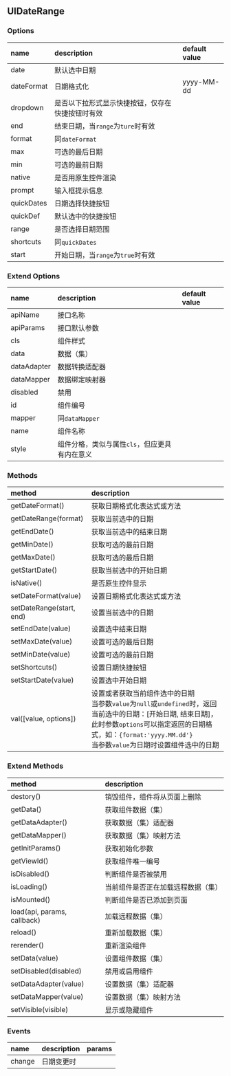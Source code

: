 ## UIDateRange

### Options
| name | description | default value |
| :--- | :--- | :--- |
| date | 默认选中日期 |
| dateFormat | 日期格式化 | yyyy-MM-dd |
| dropdown | 是否以下拉形式显示快捷按钮，仅存在快捷按钮时有效 |
| end | 结束日期，当`range`为`ture`时有效 |
| format | 同`dateFormat` |
| max | 可选的最后日期 |
| min | 可选的最前日期 |
| native | 是否用原生控件渲染 |
| prompt | 输入框提示信息 |
| quickDates | 日期选择快捷按钮 |
| quickDef | 默认选中的快捷按钮 |
| range | 是否选择日期范围 |
| shortcuts | 同`quickDates` |
| start | 开始日期，当`range`为`true`时有效 |

### Extend Options
| name | description | default value |
| :--- | :--- | :--- |
| apiName | 接口名称 |
| apiParams | 接口默认参数 |
| cls | 组件样式 |
| data | 数据（集） |
| dataAdapter | 数据转换适配器 |
| dataMapper | 数据绑定映射器 |
| disabled | 禁用 |
| id | 组件编号 |
| mapper | 同`dataMapper` |
| name | 组件名称 |
| style | 组件分格，类似与属性`cls`，但应更具有内在意义 |

### Methods
| method | description |
| :--- | :--- |
| getDateFormat() | 获取日期格式化表达式或方法 |
| getDateRange(format) | 获取当前选中的日期 |
| getEndDate() | 获取当前选中的结束日期 |
| getMinDate() | 获取可选的最前日期 |
| getMaxDate() | 获取可选的最后日期 |
| getStartDate() | 获取当前选中的开始日期 |
| isNative() | 是否原生控件显示 |
| setDateFormat(value) | 设置日期格式化表达式或方法 |
| setDateRange(start, end) | 设置当前选中的日期 |
| setEndDate(value) | 设置选中结束日期 |
| setMaxDate(value) | 设置可选的最后日期 |
| setMinDate(value) | 设置可选的最前日期 |
| setShortcuts() | 设置日期快捷按钮 |
| setStartDate(value) | 设置选中开始日期 |
| val([value, options]) | 设置或者获取当前组件选中的日期<br>当参数`value`为`null`或`undefined`时，返回当前选中的日期：[开始日期, 结束日期]，此时参数`options`可以指定返回的日期格式，如：`{format:'yyyy.MM.dd'}`<br>当参数`value`为日期时设置组件选中的日期 |

### Extend Methods
| method | description |
| :--- | :--- |
| destory() | 销毁组件，组件将从页面上删除 |
| getData() | 获取组件数据（集） |
| getDataAdapter() | 获取数据（集）适配器 |
| getDataMapper() | 获取数据（集）映射方法 |
| getInitParams() | 获取初始化参数 |
| getViewId() | 获取组件唯一编号 |
| isDisabled() | 判断组件是否被禁用 |
| isLoading() | 当前组件是否正在加载远程数据（集） |
| isMounted() | 判断组件是否已添加到页面 |
| load(api, params, callback) | 加载远程数据（集） |
| reload() | 重新加载数据（集） |
| rerender() | 重新渲染组件 |
| setData(value) | 设置组件数据（集） |
| setDisabled(disabled) | 禁用或启用组件 |
| setDataAdapter(value) | 设置数据（集）适配器 |
| setDataMapper(value) | 设置数据（集）映射方法 |
| setVisible(visible) | 显示或隐藏组件 |

### Events
| name | description | params |
| :--- | :--- | :--- |
| change | 日期变更时 |
